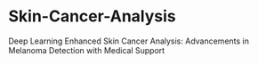# Skin-Cancer-Analysis
Deep Learning Enhanced Skin Cancer Analysis: Advancements in Melanoma Detection with Medical Support
